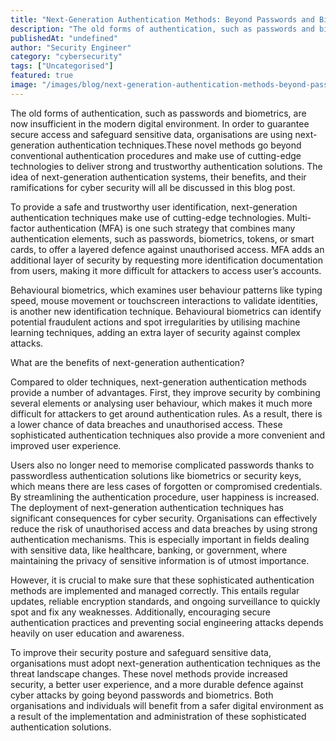 ```yaml
---
title: "Next-Generation Authentication Methods: Beyond Passwords and Biometrics"
description: "The old forms of authentication, such as passwords and biometrics, are now insufficient in the modern digital environment. In order to guarantee secure access a..."
publishedAt: "undefined"
author: "Security Engineer"
category: "cybersecurity"
tags: ["Uncategorised"]
featured: true
image: "/images/blog/next-generation-authentication-methods-beyond-passwords-and-biometrics-featured.webp"
---
```


The old forms of authentication, such as passwords and biometrics, are now insufficient in the modern digital environment. In order to guarantee secure access and safeguard sensitive data, organisations are using next-generation authentication techniques.These novel methods go beyond conventional authentication procedures and make use of cutting-edge technologies to deliver strong and trustworthy authentication solutions. The idea of next-generation authentication systems, their benefits, and their ramifications for cyber security will all be discussed in this blog post.

To provide a safe and trustworthy user identification, next-generation authentication techniques make use of cutting-edge technologies. Multi-factor authentication (MFA) is one such strategy that combines many authentication elements, such as passwords, biometrics, tokens, or smart cards, to offer a layered defence against unauthorised access. MFA adds an additional layer of security by requesting more identification documentation from users, making it more difficult for attackers to access user’s accounts.

Behavioural biometrics, which examines user behaviour patterns like typing speed, mouse movement or touchscreen interactions to validate identities, is another new identification technique. Behavioural biometrics can identify potential fraudulent actions and spot irregularities by utilising machine learning techniques, adding an extra layer of security against complex attacks.

What are the benefits of next-generation authentication?

Compared to older techniques, next-generation authentication methods provide a number of advantages. First, they improve security by combining several elements or analysing user behaviour, which makes it much more difficult for attackers to get around authentication rules. As a result, there is a lower chance of data breaches and unauthorised access. These sophisticated authentication techniques also provide a more convenient and improved user experience. 

Users also no longer need to memorise complicated passwords thanks to passwordless authentication solutions like biometrics or security keys, which means there are less cases of forgotten or compromised credentials. By streamlining the authentication procedure, user happiness is increased. The deployment of next-generation authentication techniques has significant consequences for cyber security. Organisations can effectively reduce the risk of unauthorised access and data breaches by using strong authentication mechanisms. This is especially important in fields dealing with sensitive data, like healthcare, banking, or government, where maintaining the privacy of sensitive information is of utmost importance.

However, it is crucial to make sure that these sophisticated authentication methods are implemented and managed correctly. This entails regular updates, reliable encryption standards, and ongoing surveillance to quickly spot and fix any weaknesses. Additionally, encouraging secure authentication practices and preventing social engineering attacks depends heavily on user education and awareness.

To improve their security posture and safeguard sensitive data, organisations must adopt next-generation authentication techniques as the threat landscape changes. These novel methods provide increased security, a better user experience, and a more durable defence against cyber attacks by going beyond passwords and biometrics. Both organisations and individuals will benefit from a safer digital environment as a result of the implementation and administration of these sophisticated authentication solutions.

